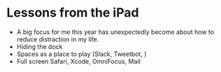 # Lessons from the iPad

- A big focus for me this year has unexpectedly become about how to reduce distraction in my life.
- Hiding the dock
- Spaces as a place to play (Slack, Tweetbot, )
- Full screen Safari, Xcode, OmniFocus, Mail